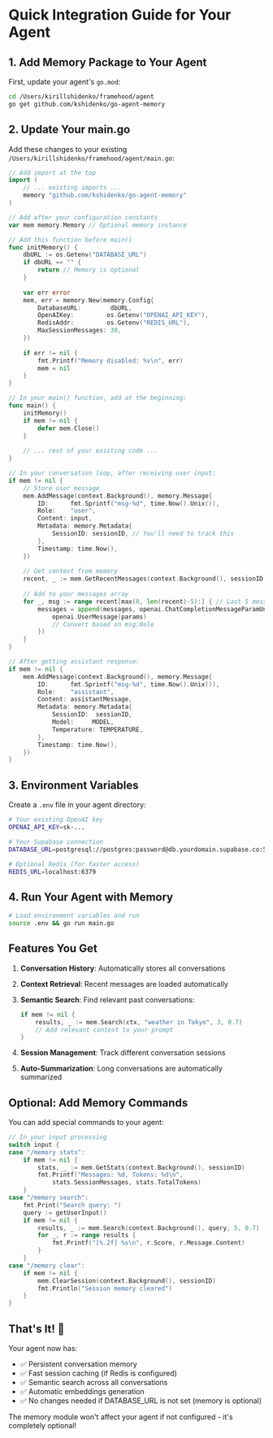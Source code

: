 # Quick Integration Guide for Your Agent

## 1. Add Memory Package to Your Agent

First, update your agent's `go.mod`:

```bash
cd /Users/kirillshidenko/framehood/agent
go get github.com/kshidenko/go-agent-memory
```

## 2. Update Your main.go

Add these changes to your existing `/Users/kirillshidenko/framehood/agent/main.go`:

```go
// Add import at the top
import (
    // ... existing imports ...
    memory "github.com/kshidenko/go-agent-memory"
)

// Add after your configuration constants
var mem memory.Memory // Optional memory instance

// Add this function before main()
func initMemory() {
    dbURL := os.Getenv("DATABASE_URL")
    if dbURL == "" {
        return // Memory is optional
    }
    
    var err error
    mem, err = memory.New(memory.Config{
        DatabaseURL:        dbURL,
        OpenAIKey:         os.Getenv("OPENAI_API_KEY"),
        RedisAddr:         os.Getenv("REDIS_URL"),
        MaxSessionMessages: 30,
    })
    
    if err != nil {
        fmt.Printf("Memory disabled: %v\n", err)
        mem = nil
    }
}

// In your main() function, add at the beginning:
func main() {
    initMemory()
    if mem != nil {
        defer mem.Close()
    }
    
    // ... rest of your existing code ...
}

// In your conversation loop, after receiving user input:
if mem != nil {
    // Store user message
    mem.AddMessage(context.Background(), memory.Message{
        ID:      fmt.Sprintf("msg-%d", time.Now().Unix()),
        Role:    "user",
        Content: input,
        Metadata: memory.Metadata{
            SessionID: sessionID, // You'll need to track this
        },
        Timestamp: time.Now(),
    })
    
    // Get context from memory
    recent, _ := mem.GetRecentMessages(context.Background(), sessionID, 10)
    
    // Add to your messages array
    for _, msg := range recent[max(0, len(recent)-5):] { // Last 5 messages
        messages = append(messages, openai.ChatCompletionMessageParamUnion{
            openai.UserMessage(params)
            // Convert based on msg.Role
        })
    }
}

// After getting assistant response:
if mem != nil {
    mem.AddMessage(context.Background(), memory.Message{
        ID:      fmt.Sprintf("msg-%d", time.Now().Unix()),
        Role:    "assistant",
        Content: assistantMessage,
        Metadata: memory.Metadata{
            SessionID:  sessionID,
            Model:     MODEL,
            Temperature: TEMPERATURE,
        },
        Timestamp: time.Now(),
    })
}
```

## 3. Environment Variables

Create a `.env` file in your agent directory:

```bash
# Your existing OpenAI key
OPENAI_API_KEY=sk-...

# Your Supabase connection
DATABASE_URL=postgresql://postgres:password@db.yourdomain.supabase.co:5432/postgres

# Optional Redis (for faster access)
REDIS_URL=localhost:6379
```

## 4. Run Your Agent with Memory

```bash
# Load environment variables and run
source .env && go run main.go
```

## Features You Get

1. **Conversation History**: Automatically stores all conversations
2. **Context Retrieval**: Recent messages are loaded automatically
3. **Semantic Search**: Find relevant past conversations:
   ```go
   if mem != nil {
       results, _ := mem.Search(ctx, "weather in Tokyo", 3, 0.7)
       // Add relevant context to your prompt
   }
   ```

4. **Session Management**: Track different conversation sessions
5. **Auto-Summarization**: Long conversations are automatically summarized

## Optional: Add Memory Commands

You can add special commands to your agent:

```go
// In your input processing
switch input {
case "/memory stats":
    if mem != nil {
        stats, _ := mem.GetStats(context.Background(), sessionID)
        fmt.Printf("Messages: %d, Tokens: %d\n", 
            stats.SessionMessages, stats.TotalTokens)
    }
case "/memory search":
    fmt.Print("Search query: ")
    query := getUserInput()
    if mem != nil {
        results, _ := mem.Search(context.Background(), query, 5, 0.7)
        for _, r := range results {
            fmt.Printf("[%.2f] %s\n", r.Score, r.Message.Content)
        }
    }
case "/memory clear":
    if mem != nil {
        mem.ClearSession(context.Background(), sessionID)
        fmt.Println("Session memory cleared")
    }
}
```

## That's It! 🎉

Your agent now has:
- ✅ Persistent conversation memory
- ✅ Fast session caching (if Redis is configured)
- ✅ Semantic search across all conversations
- ✅ Automatic embeddings generation
- ✅ No changes needed if DATABASE_URL is not set (memory is optional)

The memory module won't affect your agent if not configured - it's completely optional!
